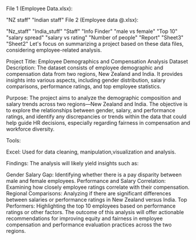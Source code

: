 File 1 (Employee Data.xlsx):

"NZ staff"
"Indian staff"
File 2 (Employee data @.xlsx):

"Nz_staff"
"India_stuff"
"Staff"
"Info Finder"
"male vs female"
"Top 10"
"salary spread"
"salary vs rating"
"Number of people"
"Report"
"Sheet3"
"Sheet2"
Let's focus on summarizing a project based on these data files, considering employee-related analysis.

Project Title: Employee Demographics and Compensation Analysis
Dataset Description: The dataset consists of employee demographic and compensation data from two regions, New Zealand and India. It provides insights into various aspects, including gender distribution, salary comparisons, performance ratings, and top employee statistics.

Purpose: The project aims to analyze the demographic composition and salary trends across two regions—New Zealand and India. The objective is to explore the relationships between gender, salary, and performance ratings, and identify any discrepancies or trends within the data that could help guide HR decisions, especially regarding fairness in compensation and workforce diversity.

Tools:

Excel: Used for data cleaning, manipulation,visualization and analysis.

Findings: The analysis will likely yield insights such as:

Gender Salary Gap: Identifying whether there is a pay disparity between male and female employees.
Performance and Salary Correlation: Examining how closely employee ratings correlate with their compensation.
Regional Comparisons: Analyzing if there are significant differences between salaries or performance ratings in New Zealand versus India.
Top Performers: Highlighting the top 10 employees based on performance ratings or other factors.
The outcome of this analysis will offer actionable recommendations for improving equity and fairness in employee compensation and performance evaluation practices across the two regions. ​​









